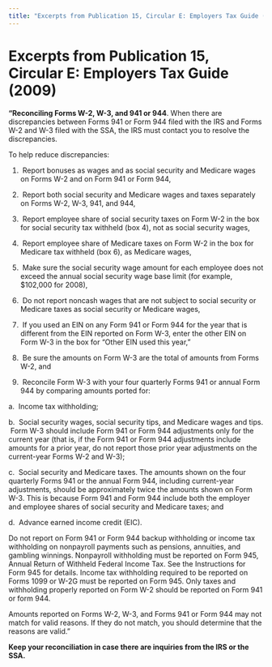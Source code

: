 ```yaml
---
title: "Excerpts from Publication 15, Circular E: Employers Tax Guide (2009)"
---
```


# Excerpts from Publication 15, Circular E: Employers Tax Guide (2009)


**“Reconciling Forms W-2, 
 W-3, and 941 or 944**. When there are discrepancies between Forms  941 or Form 944 filed with the IRS and Forms W-2 and W-3 filed with the  SSA, the IRS must contact you to resolve the discrepancies.


To help reduce discrepancies:


1.  Report  bonuses as wages and as social security and Medicare wages on Forms W-2  and on Form 941 or Form 944,


2.  Report  both social security and Medicare wages and taxes separately on Forms  W-2, W-3, 941, and 944,


3.  Report  employee share of social security taxes on Form W-2 in the box for social  security tax withheld (box 4), not as social security wages,


4.  Report  employee share of Medicare taxes on Form W-2 in the box for Medicare tax  withheld (box 6), as Medicare wages,


5.  Make  sure the social security wage amount for each employee does not exceed  the annual social security wage base limit (for example, $102,000 for  2008),


6.  Do  not report noncash wages that are not subject to social security or Medicare  taxes as social security or Medicare wages,


7.  If  you used an EIN on any Form 941 or Form 944 for the year that is different  from the EIN reported on Form W-3, enter the other EIN on Form W-3 in  the box for “Other EIN used this year,”


8.  Be  sure the amounts on Form W-3 are the total of amounts from Forms W-2,  and


9.  Reconcile  Form W-3 with your four quarterly Forms 941 or annual Form 944 by comparing  amounts ported for:


a.   Income  tax withholding;


b.   Social  security wages, social security tips, and Medicare wages and tips.  Form  W-3 should include Form 941 or Form 944 adjustments only for the current  year (that is, if the Form 941 or Form 944 adjustments include amounts  for a prior year, do not report those prior year adjustments on the current-year  Forms W-2 and W-3);


c.   Social  security and Medicare taxes. The amounts shown on the four quarterly Forms  941 or the annual Form 944, including current-year adjustments, should  be approximately twice the amounts shown on Form W-3. This is because  Form 941 and Form 944 include both the employer and employee shares of  social security and Medicare taxes; and


d.   Advance  earned income credit (EIC).


Do not report on Form 941 or Form 944 backup withholding  or income tax withholding on nonpayroll payments such as pensions, annuities,  and gambling winnings. Nonpayroll withholding must be reported on Form  945, Annual Return of Withheld Federal Income Tax. See the Instructions  for Form 945 for details. Income tax withholding required to be reported  on Forms 1099 or W-2G must be reported on Form 945. Only taxes and withholding  properly reported on Form W-2 should be reported on Form 941 or form 944.


Amounts reported on Forms W-2, W-3, and Forms 941 or Form  944 may not match for valid reasons. If they do not match, you should  determine that the reasons are valid.”


**Keep your reconciliation 
 in case there are inquiries from the IRS or the SSA.**
